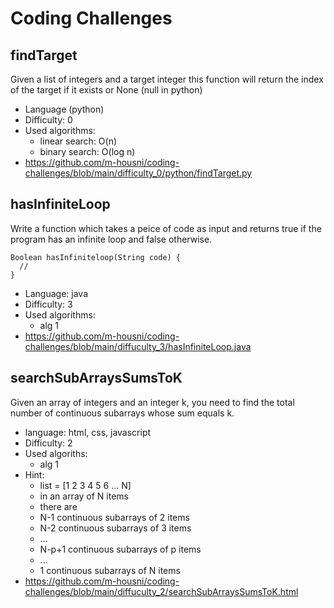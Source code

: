 # Coding Challenges

## findTarget
Given a list of integers and a target integer this function will return the index of the target if it exists or None (null in python)
* Language (python)
* Difficulty: 0
* Used algorithms: 
  * linear search: O(n)
  * binary search: O(log n)
* https://github.com/m-housni/coding-challenges/blob/main/difficulty_0/python/findTarget.py

## hasInfiniteLoop
Write a function which takes a peice of code as input and returns true if the program has an infinite loop and false otherwise.
```
Boolean hasInfiniteloop(String code) {
  //
}
```
* Language: java
* Difficulty: 3
* Used algorithms:
  * alg 1
* https://github.com/m-housni/coding-challenges/blob/main/diffuculty_3/hasInfiniteLoop.java

## searchSubArraysSumsToK
Given an array of integers and an integer k, you need to find the total number of continuous subarrays whose sum equals k.
* language: html, css, javascript
* Difficulty: 2
* Used algoriths:
  * alg 1
* Hint:
  * list = [1 2 3 4 5 6 ... N]
  * in an array of N items
  * there are
  * N-1 continuous subarrays of 2 items
  * N-2 continuous subarrays of 3 items
  * ...
  * N-p+1 continuous subarrays of p items
  * ...
  * 1 continuous subarrays of N items
* https://github.com/m-housni/coding-challenges/blob/main/diffuculty_2/searchSubArraysSumsToK.html

